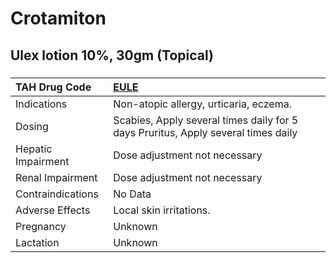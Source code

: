 # Crotamiton

## Ulex lotion 10%, 30gm (Topical)

##### 

| TAH Drug Code      | [EULE](https://www.tahsda.org.tw/drugs/hissearch.php?drug_code=EULE)              |
|:-------------------|:----------------------------------------------------------------------------------|
| Indications        | Non-atopic allergy, urticaria, eczema.                                            |
| Dosing             | Scabies, Apply several times daily for 5 days Pruritus, Apply several times daily |
| Hepatic Impairment | Dose adjustment not necessary                                                     |
| Renal Impairment   | Dose adjustment not necessary                                                     |
| Contraindications  | No Data                                                                           |
| Adverse Effects    | Local skin irritations.                                                           |
| Pregnancy          | Unknown                                                                           |
| Lactation          | Unknown                                                                           |

